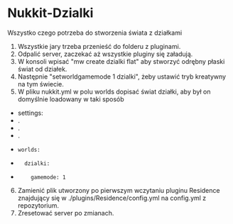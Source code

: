 # Nukkit-Dzialki
Wszystko czego potrzeba do stworzenia świata z działkami


1. Wszystkie jary trzeba przenieść do folderu z pluginami.
2. Odpalić server, zaczekać aż wszystkie pluginy się załadują.
3. W konsoli wpisać "mw create dzialki flat" aby stworzyć odrębny płaski świat od działek.
4. Następnie "setworldgamemode 1 dzialki", żeby ustawić tryb kreatywny na tym świecie.
5. W pliku nukkit.yml w polu worlds dopisać świat działki, aby był on domyślnie loadowany w taki sposób
* settings:
*  .
*  .
*  .
*     worlds:
*       dzialki:
*         gamemode: 1
6. Zamienić plik utworzony po pierwszym wczytaniu pluginu Residence znajdujący się w ./plugins/Residence/config.yml na config.yml z repozytorium.
7. Zresetować server po zmianach.
